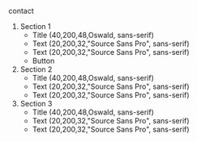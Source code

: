 contact

1. Section 1
    - Title (40,200,48,Oswald, sans-serif)
    - Text (20,200,32,"Source Sans Pro", sans-serif)
    - Text (20,200,32,"Source Sans Pro", sans-serif)
    - Button
2. Section 2
    - Title (40,200,48,Oswald, sans-serif)
    - Text (20,200,32,"Source Sans Pro", sans-serif)
    - Text (20,200,32,"Source Sans Pro", sans-serif)
3. Section 3
    - Title (40,200,48,Oswald, sans-serif)
    - Text (20,200,32,"Source Sans Pro", sans-serif)
    - Text (20,200,32,"Source Sans Pro", sans-serif)


